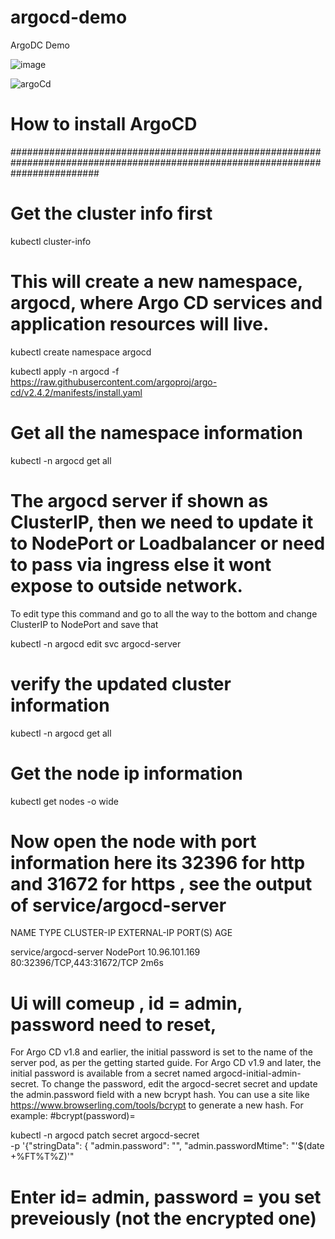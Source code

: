 # argocd-demo
ArgoDC Demo

![image](https://user-images.githubusercontent.com/84220333/175857423-3f3a12b9-efd3-40d8-98e8-18eb6684bb4e.png)

![argoCd](https://user-images.githubusercontent.com/84220333/175859599-9a646494-74c5-45d6-baee-abd27cfb2c89.jpg)


# How to install ArgoCD

################################################################################################################################  
# Get the cluster info first 

kubectl cluster-info

# This will create a new namespace, argocd, where Argo CD services and application resources will live.

kubectl create namespace argocd

kubectl apply -n argocd -f https://raw.githubusercontent.com/argoproj/argo-cd/v2.4.2/manifests/install.yaml

# Get all the namespace information 

kubectl -n argocd get all

# The argocd server if shown as ClusterIP, then we need to update it to NodePort or Loadbalancer or need to pass via ingress else it wont expose to outside network.
To edit type this command and go to all the way to the bottom and change ClusterIP to NodePort and save that

kubectl -n argocd edit svc argocd-server

# verify the updated cluster information

kubectl -n argocd get all

# Get the node ip information

kubectl get nodes -o wide
  
# Now open the node with port information here its 32396 for http and 31672 for https , see the output of service/argocd-server

NAME                                              TYPE        CLUSTER-IP       EXTERNAL-IP   PORT(S)                      AGE

service/argocd-server                             NodePort    10.96.101.169    <none>        80:32396/TCP,443:31672/TCP   2m6s

# Ui will comeup , id = admin, password need to reset, 
For Argo CD v1.8 and earlier, the initial password is set to the name of the server pod, as per the getting started guide. For Argo CD v1.9 and later, the initial password is available from a secret named argocd-initial-admin-secret. To change the password, edit the argocd-secret secret and update the admin.password field with a new bcrypt hash. You can use a site like https://www.browserling.com/tools/bcrypt to generate a new hash. For example:
#bcrypt(password)=<encrypted passowrd>

kubectl -n argocd patch secret argocd-secret \
-p '{"stringData": {
"admin.password": "<encrypted passowrd>",
"admin.passwordMtime": "'$(date +%FT%T%Z)'"
	
# Enter id= admin, password = you set preveiously (not the encrypted one)
